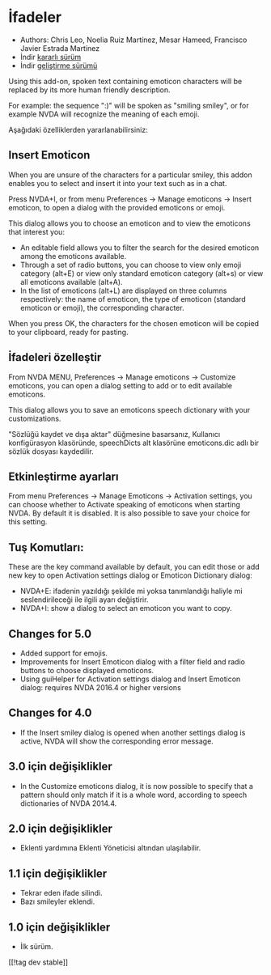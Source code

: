 # İfadeler #

* Authors: Chris Leo, Noelia Ruiz Martínez, Mesar Hameed, Francisco Javier
  Estrada Martínez
* İndir [kararlı sürüm][1]
* İndir [geliştirme sürümü][2]

Using this add-on, spoken text containing emoticon characters will be
replaced by its more human friendly description.

For example: the sequence ":)" will be spoken as "smiling smiley", or for
example NVDA will recognize the meaning of each emoji.

Aşağıdaki özelliklerden yararlanabilirsiniz:

## Insert Emoticon ##

When you are unsure of the characters for a particular smiley, this addon
enables you to select and insert it into your text such as in a chat.

Press NVDA+I, or from menu Preferences -> Manage emoticons -> Insert emoticon, to open a dialog with the provided emoticons or emoji.

This dialog allows you to choose an emoticon and to view the emoticons that
interest you:

*	An editable field allows you to filter the search for the desired emoticon
  among the emoticons available.
*	Through a set of radio buttons, you can choose to view    only emoji category (alt+E) or view only standard emoticon category (alt+s) or view all emoticons available (alt+A).
*	In the list of emoticons (alt+L) are displayed  on three columns respectively: the name of emoticon, the type of emoticon (standard emoticon or emoji), the  corresponding character.

When you press OK, the characters for the chosen emoticon will be copied to
your clipboard, ready for pasting.

## İfadeleri özelleştir ##

From NVDA MENU, Preferences -> Manage emoticons -> Customize emoticons, you can open a dialog setting to add or to edit available emoticons.

This dialog allows you to save an emoticons speech dictionary with your
customizations.

"Sözlüğü kaydet ve dışa aktar" düğmesine basarsanız, Kullanıcı konfigürasyon
klasöründe, speechDicts alt klasörüne emoticons.dic adlı bir sözlük dosyası
kaydedilir.

## Etkinleştirme ayarları ##

From menu Preferences -> Manage Emoticons -> Activation settings, you can choose whether to Activate speaking of emoticons when starting NVDA. By default it is disabled.
It is also possible to save your choice for this setting.

## Tuş Komutları: ##

These are the key command available by default, you can edit those or add
new key to open Activation settings dialog or Emoticon Dictionary dialog:

* NVDA+E: ifadenin yazıldığı şekilde mi yoksa tanımlandığı haliyle mi
  seslendirileceği ile ilgili ayarı değiştirir.
* NVDA+I: show a dialog to select an emoticon you want to copy.


## Changes for 5.0 ##

* Added support for emojis.
* Improvements for Insert Emoticon dialog with a filter field and radio
  buttons to choose displayed emoticons.
* Using guiHelper for Activation settings dialog and Insert Emoticon dialog:
  requires NVDA 2016.4 or higher versions

## Changes for 4.0 ##

* If the Insert smiley dialog is opened when another settings dialog is
  active, NVDA will show the corresponding error message.


## 3.0 için değişiklikler ##

* In the Customize emoticons dialog, it is now possible to specify that a
  pattern should only match if it is a whole word, according to speech
  dictionaries of NVDA 2014.4.


## 2.0 için değişiklikler ##

* Eklenti yardımına Eklenti Yöneticisi altından ulaşılabilir.


## 1.1 için değişiklikler ##

* Tekrar eden ifade silindi.
* Bazı smileyler eklendi.

## 1.0 için değişiklikler ##

* İlk sürüm.

[[!tag dev stable]]

[1]: http://addons.nvda-project.org/files/get.php?file=emo

[2]: http://addons.nvda-project.org/files/get.php?file=emo-dev

